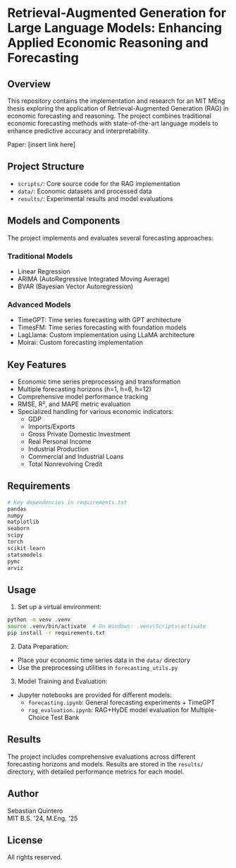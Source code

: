# Retrieval-Augmented Generation for Large Language Models: Enhancing Applied Economic Reasoning and Forecasting

## Overview

This repository contains the implementation and research for an MIT MEng thesis exploring the application of Retrieval-Augmented Generation (RAG) in economic forecasting and reasoning. The project combines traditional economic forecasting methods with state-of-the-art language models to enhance predictive accuracy and interpretability.

Paper: [insert link here]

## Project Structure

- `scripts/`: Core source code for the RAG implementation
- `data/`: Economic datasets and processed data
- `results/`: Experimental results and model evaluations

## Models and Components

The project implements and evaluates several forecasting approaches:

### Traditional Models

- Linear Regression
- ARIMA (AutoRegressive Integrated Moving Average)
- BVAR (Bayesian Vector Autoregression)

### Advanced Models

- TimeGPT: Time series forecasting with GPT architecture
- TimesFM: Time series forecasting with foundation models
- LagLlama: Custom implementation using LLaMA architecture
- Moirai: Custom forecasting implementation

## Key Features

- Economic time series preprocessing and transformation
- Multiple forecasting horizons (h=1, h=6, h=12)
- Comprehensive model performance tracking
- RMSE, R², and MAPE metric evaluation
- Specialized handling for various economic indicators:
  - GDP
  - Imports/Exports
  - Gross Private Domestic Investment
  - Real Personal Income
  - Industrial Production
  - Commercial and Industrial Loans
  - Total Nonrevolving Credit

## Requirements

```python
# Key dependencies in requirements.txt
pandas
numpy
matplotlib
seaborn
scipy
torch
scikit-learn
statsmodels
pymc
arviz
```

## Usage

1. Set up a virtual environment:

```bash
python -m venv .venv
source .venv/bin/activate  # On Windows: .venv\Scripts\activate
pip install -r requirements.txt
```

2. Data Preparation:

- Place your economic time series data in the `data/` directory
- Use the preprocessing utilities in `forecasting_utils.py`

3. Model Training and Evaluation:

- Jupyter notebooks are provided for different models:
  - `forecasting.ipynb`: General forecasting experiments + TimeGPT
  - `rag_evaluation.ipynb`: RAG+HyDE model evaluation for Multiple-Choice Test Bank

## Results

The project includes comprehensive evaluations across different forecasting horizons and models. Results are stored in the `results/` directory, with detailed performance metrics for each model.

## Author

Sebastian Quintero  
MIT B.S. '24, M.Eng. '25

## License

All rights reserved.
